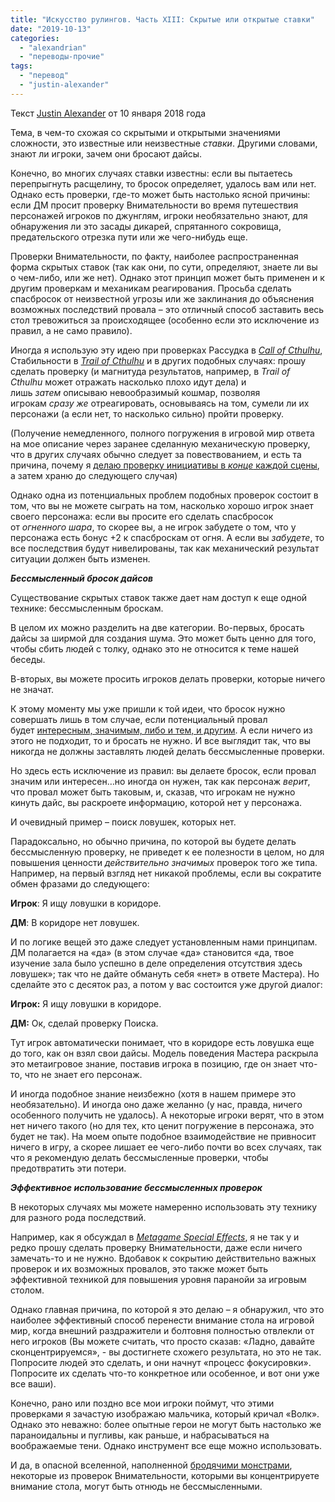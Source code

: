 ```yaml
---
title: "Искусство рулингов. Часть XIII: Скрытые или открытые ставки"
date: "2019-10-13"
categories: 
  - "alexandrian"
  - "переводы-прочие"
tags: 
  - "перевод"
  - "justin-alexander"
---
```


Текст [Justin Alexander](https://vk.com/away.php?to=https://thealexandrian.net/about&cc_key=) от 10 января 2018 года

Тема, в чем-то схожая со скрытыми и открытыми значениями сложности, это известные или неизвестные _ставки_. Другими словами, знают ли игроки, зачем они бросают дайсы.

Конечно, во многих случаях ставки известны: если вы пытаетесь перепрыгнуть расщелину, то бросок определяет, удалось вам или нет. Однако есть проверки, где-то может быть настолько ясной причины: если ДМ просит проверку Внимательности во время путешествия персонажей игроков по джунглям, игроки необязательно знают, для обнаружения ли это засады дикарей, спрятанного сокровища, предательского отрезка пути или же чего-нибудь еще.

Проверки Внимательности, по факту, наиболее распространенная форма скрытых ставок (так как они, по сути, определяют, знаете ли вы о чем-либо, или же нет). Однако этот принцип может быть применен и к другим проверкам и механикам реагирования. Просьба сделать спасбросок от неизвестной угрозы или же заклинания до объяснения возможных последствий провала – это отличный способ заставить весь стол тревожиться за происходящее (особенно если это исключение из правил, а не само правило).

Иногда я использую эту идею при проверках Рассудка в _[Call of Cthulhu](https://vk.com/away.php?to=https%3A%2F%2Fthealexandrian.net%2Fwordpress%2F39221%2Froleplaying-games%2Fcall-of-cthulhu-5th-edition-revised-system-cheat-sheet)_, Стабильности в _[Trail of Cthulhu](https://vk.com/away.php?to=https%3A%2F%2Fthealexandrian.net%2Fwordpress%2F35587%2Froleplaying-games%2Ftrail-of-cthulhu-cheat-sheet)_ и в других подобных случаях: прошу сделать проверку (и магнитуда результатов, например, в _Trail of Cthulhu_ может отражать насколько плохо идут дела) и лишь _затем_ описываю невообразимый кошмар, позволяя игрокам _сразу же_ отреагировать, основываясь на том, сумели ли их персонажи (а если нет, то насколько сильно) пройти проверку.

(Получение немедленного, полного погружения в игровой мир ответа на мое описание через заранее сделанную механическую проверку, что в других случаях обычно следует за повествованием, и есть та причина, почему я [делаю проверку инициативы в _конце_ каждой сцены](https://vk.com/away.php?to=https%3A%2F%2Fthealexandrian.net%2Fwordpress%2F591%2Froleplaying-games%2Frandom-gm-tips-running-combat), а затем храню до следующего случая)

Однако одна из потенциальных проблем подобных проверок состоит в том, что вы не можете сыграть на том, насколько хорошо игрок знает своего персонажа: если вы просите его сделать спасбросок от _огненного шара_, то скорее вы, а не игрок забудете о том, что у персонажа есть бонус +2 к спасброскам от огня. А если вы _забудете_, то все последствия будут нивелированы, так как механический результат ситуации должен быть изменен.

**_Бессмысленный бросок дайсов_**

Существование скрытых ставок также дает нам доступ к еще одной технике: бессмысленным броскам.

В целом их можно разделить на две категории. Во-первых, бросать дайсы за ширмой для создания шума. Это может быть ценно для того, чтобы сбить людей с толку, однако это не относится к теме нашей беседы.

В-вторых, вы можете просить игроков делать проверки, которые ничего не значат.

К этому моменту мы уже пришли к той идеи, что бросок нужно совершать лишь в том случае, если потенциальный провал будет [интересным, значимым, либо и тем, и другим](https://vk.com/away.php?to=https%3A%2F%2Fthealexandrian.net%2Fwordpress%2F38039%2Froleplaying-games%2Fart-of-rulings-part-5-skill-and-difficulty). А если ничего из этого не подходит, то и бросать не нужно. И все выглядит так, что вы никогда не должны заставлять людей делать бессмысленные проверки.

Но здесь есть исключение из правил: вы делаете бросок, если провал значим или интересен…но иногда он нужен, так как персонаж _верит_, что провал может быть таковым, и, сказав, что игрокам не нужно кинуть дайс, вы раскроете информацию, которой нет у персонажа.

И очевидный пример – поиск ловушек, которых нет.

Парадоксально, но обычно причина, по которой вы будете делать бессмысленную проверку, не приведет к ее полезности в целом, но для повышения ценности _действительно значимых_ проверок того же типа. Например, на первый взгляд нет никакой проблемы, если вы сократите обмен фразами до следующего:

**Игрок**: Я ищу ловушки в коридоре.

**ДМ**: В коридоре нет ловушек.

И по логике вещей это даже следует установленным нами принципам. ДМ полагается на «да» (в этом случае «да» становится «да, твое изучение зала было успешно в деле определения отсутствия здесь ловушек»; так что не дайте обмануть себя «нет» в ответе Мастера). Но сделайте это с десяток раз, а потом у вас состоится уже другой диалог:

**Игрок:** Я ищу ловушки в коридоре.

**ДМ:** Ок, сделай проверку Поиска.

Тут игрок автоматически понимает, что в коридоре есть ловушка еще до того, как он взял свои дайсы. Модель поведения Мастера раскрыла это метаигровое знание, поставив игрока в позицию, где он знает что-то, что не знает его персонаж.

И иногда подобное знание неизбежно (хотя в нашем примере это необязательно). И иногда оно даже желанно (у нас, правда, ничего особенного получить не удалось). А некоторые игроки верят, что в этом нет ничего такого (но для тех, кто ценит погружение в персонажа, это будет не так). На моем опыте подобное взаимодействие не привносит ничего в игру, а скорее лишает ее чего-либо почти во всех случаях, так что я рекомендую делать бессмысленные проверки, чтобы предотвратить эти потери.

**_Эффективное использование бессмысленных проверок_**

В некоторых случаях мы можете намеренно использовать эту технику для разного рода последствий.

Например, как я обсуждал в _[Metagame Special Effects](https://vk.com/away.php?to=https%3A%2F%2Fthealexandrian.net%2Fwordpress%2F1173%2Froleplaying-games%2Fmetagame-special-effects)_, я не так у и редко прошу сделать проверку Внимательности, даже если ничего замечать-то и не нужно. Вдобавок к сокрытию действительно важных проверок и их возможных провалов, это также может быть эффективной техникой для повышения уровня паранойи за игровым столом.

Однако главная причина, по которой я это делаю – я обнаружил, что это наиболее эффективный способ перенести внимание стола на игровой мир, когда внешний раздражители и болтовня полностью отвлекли от него игроков (Вы можете считать, что просто сказав: «Ладно, давайте сконцентрируемся», - вы достигнете схожего результата, но это не так. Попросите людей это сделать, и они начнут «процесс фокусировки». Попросите их сделать что-то конкретное или особенное, и вот они уже все ваши).

Конечно, рано или поздно все мои игроки поймут, что этими проверками я зачастую изображаю мальчика, который кричал «Волк». Однако это неважно: более опытные герои не могут быть настолько же параноидальны и пугливы, как раньше, и набрасываться на воображаемые тени. Однако инструмент все еще можно использовать.

И да, в опасной вселенной, наполненной [бродячими монстрами](https://vk.com/away.php?to=https%3A%2F%2Fthealexandrian.net%2Fwordpress%2F7897%2Froleplaying-games%2Fbreathing-life-into-the-wandering-monster), некоторые из проверок Внимательности, которыми вы концентрируете внимание стола, могут быть отнюдь не бессмысленными.
